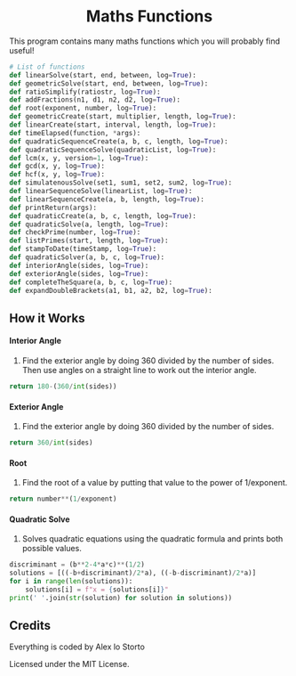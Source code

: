 <h1 align="center">Maths Functions</h1>

This program contains many maths functions which you will probably find useful!

```python
# List of functions
def linearSolve(start, end, between, log=True):
def geometricSolve(start, end, between, log=True):
def ratioSimplify(ratiostr, log=True):
def addFractions(n1, d1, n2, d2, log=True):
def root(exponent, number, log=True):
def geometricCreate(start, multiplier, length, log=True):
def linearCreate(start, interval, length, log=True):
def timeElapsed(function, *args):
def quadraticSequenceCreate(a, b, c, length, log=True):
def quadraticSequenceSolve(quadraticList, log=True):
def lcm(x, y, version=1, log=True):
def gcd(x, y, log=True):
def hcf(x, y, log=True):
def simulatenousSolve(set1, sum1, set2, sum2, log=True):
def linearSequenceSolve(linearList, log=True):
def linearSequenceCreate(a, b, length, log=True):
def printReturn(args):
def quadraticCreate(a, b, c, length, log=True):
def quadraticSolve(a, length, log=True):
def checkPrime(number, log=True):
def listPrimes(start, length, log=True):
def stampToDate(timeStamp, log=True):
def quadraticSolver(a, b, c, log=True):
def interiorAngle(sides, log=True):
def exteriorAngle(sides, log=True):
def completeTheSquare(a, b, c, log=True):
def expandDoubleBrackets(a1, b1, a2, b2, log=True):
```

## How it Works

#### Interior Angle

1. Find the exterior angle by doing 360 divided by the number of sides. Then use angles on a straight line to work out the interior angle.

```python
return 180-(360/int(sides))
```

#### Exterior Angle

1. Find the exterior angle by doing 360 divided by the number of sides.

```python
return 360/int(sides)
```

#### Root
1. Find the root of a value by putting that value to the power of 1/exponent.

```python
return number**(1/exponent)
```

#### Quadratic Solve

1. Solves quadratic equations using the quadratic formula and prints both possible values.

```python
discriminant = (b**2-4*a*c)**(1/2)
solutions = [((-b+discriminant)/2*a), ((-b-discriminant)/2*a)]
for i in range(len(solutions)):
    solutions[i] = f"x = {solutions[i]}"
print(' '.join(str(solution) for solution in solutions))
```

## Credits

Everything is coded by Alex lo Storto

Licensed under the MIT License.
